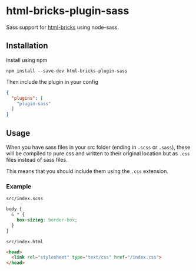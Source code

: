 # html-bricks-plugin-sass

Sass support for [html-bricks](https://github.com/gustavgb/html-bricks) using node-sass.

## Installation

Install using npm

`npm install --save-dev html-bricks-plugin-sass`

Then include the plugin in your config

```json
{
  "plugins": [
    "plugin-sass"
  ]
}
```

## Usage

When you have sass files in your src folder (ending in `.scss` or `.sass`), these will be compiled to pure css and written to their original location but as `.css` files instead of sass files.

This means that you should include them using the `.css` extension.

### Example

`src/index.scss`

```scss
body {
  & * {
    box-sizing: border-box;
  }
}
```

`src/index.html`

```html
<head>
  <link rel="stylesheet" type="text/css" href="/index.css">
</head>
```
